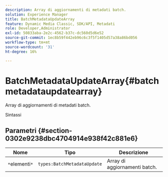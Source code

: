 ```yaml
---
description: Array di aggiornamenti di metadati batch.
solution: Experience Manager
title: BatchMetadataUpdateArray
feature: Dynamic Media Classic, SDK/API, Metadati
role: Developer,Administrator
exl-id: 50833aba-2e2c-4562-b37c-dc560d5d6e52
source-git-commit: 1ec8b59f442eb96c6c3f5f1405d57a38a86bd056
workflow-type: tm+mt
source-wordcount: '31'
ht-degree: 16%

---
```


# BatchMetadataUpdateArray{#batchmetadataupdatearray}

Array di aggiornamenti di metadati batch.

Sintassi

## Parametri {#section-0302e9238dbc4704914e938f42c881e6}

| Nome | Tipo | Descrizione |
|---|---|---|
| `*`elementi`*` | `types:BatchMetadataUpdate` | Array di aggiornamenti batch. |
